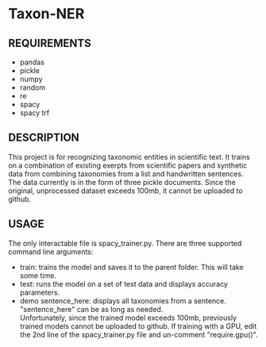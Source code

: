 # Taxon-NER
## REQUIREMENTS
- pandas
- pickle
- numpy
- random
- re
- spacy
- spacy trf

## DESCRIPTION
This project is for recognizing taxonomic entities in scientific text. It trains on a combination of
existing exerpts from scientific papers and synthetic data from combining taxonomies from a list and
handwritten sentences.  
The data currently is in the form of three pickle documents. Since the original, unprocessed dataset
exceeds 100mb, it cannot be uploaded to github.

## USAGE
The only interactable file is spacy_trainer.py. There are three supported command line arguments:
- train:   trains the model and saves it to the parent folder. This will take some time.
- test:   runs the model on a set of test data and displays accuracy parameters.
- demo sentence_here:   displays all taxonomies from a sentence. "sentence_here" can be as long as needed.  
Unfortunately, since the trained model exceeds 100mb, previously trained models cannot be uploaded to github.
If training with a GPU, edit the 2nd line of the spacy_trainer.py file and un-comment "require.gpu()".

